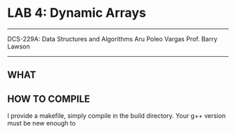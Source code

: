 # LAB 4: Dynamic Arrays

***

DCS-229A: Data Structures and Algorithms
Aru Poleo Vargas
Prof. Barry Lawson

***

## WHAT
## HOW TO COMPILE

I provide a makefile, simply compile in the build directory. Your g++ version 
must be new enough to

